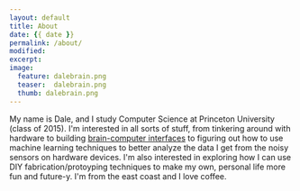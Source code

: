 ```yaml
---
layout: default
title: About
date: {{ date }}
permalink: /about/
modified:
excerpt:
image:
  feature: dalebrain.png
  teaser:  dalebrain.png
  thumb: dalebrain.png
---
```

  My name is Dale, and I study Computer Science at Princeton University
(class of 2015).  I'm interested in all sorts of stuff, from tinkering
around with hardware to building
[brain-computer interfaces]({{site.url}}/neuromancer) to figuring out how
to use machine learning techniques to better analyze the data I get from the
noisy sensors on hardware devices.
  I'm also interested in exploring how I can use DIY fabrication/protoyping
techniques to make my own, personal life more fun and future-y.
  I'm from the east coast and I love coffee.
